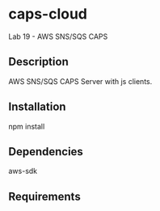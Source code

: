 # caps-cloud
Lab 19 - AWS SNS/SQS CAPS


## Description
AWS SNS/SQS CAPS Server with js clients.

## Installation
npm install

## Dependencies
aws-sdk

## Requirements
